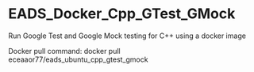 # EADS_Docker_Cpp_GTest_GMock
Run Google Test and Google Mock testing for C++ using a docker image


Docker pull command:
docker pull eceaaor77/eads_ubuntu_cpp_gtest_gmock

